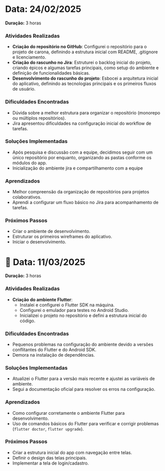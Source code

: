 # Data: 24/02/2025  
**Duração:** 3 horas  

### Atividades Realizadas  
- **Criação do repositório no GitHub**: Configurei o repositório para o projeto de carona, definindo a estrutura inicial com README, .gitignore e licenciamento.  
- **Criação do rascunho no Jira**: Estruturei o backlog inicial do projeto, criando épicos e algumas tarefas principais, como setup do ambiente e definição de funcionalidades básicas.  
- **Desenvolvimento do rascunho do projeto**: Esbocei a arquitetura inicial do aplicativo, definindo as tecnologias principais e os primeiros fluxos de usuário.  

### Dificuldades Encontradas  
- Dúvida sobre a melhor estrutura para organizar o repositório (monorepo ou múltiplos repositórios).  
- Jira apresentou dificuldades na configuração inicial do workflow de tarefas.  

### Soluções Implementadas  
- Após pesquisa e discussão com a equipe, decidimos seguir com um único repositório por enquanto, organizando as pastas conforme os módulos do app.  
- Inicialização do ambiente jira e compartilhamento com a equipe

### Aprendizados  
- Melhor compreensão da organização de repositórios para projetos colaborativos.  
- Aprendi a configurar um fluxo básico no Jira para acompanhamento de tarefas.  

### Próximos Passos  
- Criar o ambiente de desenvolvimento.  
- Estruturar os primeiros wireframes do aplicativo. 
- Iniciar o desenvolvimento. 

# 📅 Data: 11/03/2025  
**Duração:** 3 horas  

### Atividades Realizadas  
- **Criação do ambiente Flutter**:  
  - Instalei e configurei o Flutter SDK na máquina.  
  - Configurei o emulador para testes no Android Studio.  
  - Inicializei o projeto no repositório e defini a estrutura inicial do código.  

### Dificuldades Encontradas  
- Pequenos problemas na configuração do ambiente devido a versões conflitantes do Flutter e do Android SDK. 
- Demora na instalação de dependências.

### Soluções Implementadas  
- Atualizei o Flutter para a versão mais recente e ajustei as variáveis de ambiente.  
- Segui a documentação oficial para resolver os erros na configuração. 

### Aprendizados  
- Como configurar corretamente o ambiente Flutter para desenvolvimento.  
- Uso de comandos básicos do Flutter para verificar e corrigir problemas (`flutter doctor`, `flutter upgrade`). 

### Próximos Passos  
- Criar a estrutura inicial do app com navegação entre telas.  
- Definir o design das telas principais.  
- Implementar a tela de login/cadastro.  
